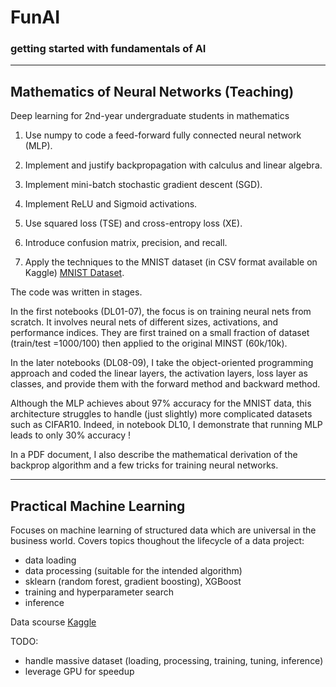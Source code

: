 # FunAI 


### getting started with fundamentals of AI

-----

## Mathematics of Neural Networks (Teaching)

Deep learning for 2nd-year undergraduate students in mathematics

1. Use numpy to code a feed-forward fully connected neural network (MLP).

2. Implement and justify backpropagation with calculus and linear algebra.

3. Implement mini-batch stochastic gradient descent (SGD).

4. Implement ReLU and Sigmoid activations.

5. Use squared loss (TSE) and cross-entropy loss (XE).

6. Introduce confusion matrix, precision, and recall.

7. Apply the techniques to the MNIST dataset (in CSV format available on Kaggle) [MNIST Dataset](https://www.kaggle.com/datasets/oddrationale/mnist-in-csv).

The code was written in stages.

In the first notebooks (DL01-07), the focus is on training neural nets from scratch. It involves neural nets of different sizes, activations, and performance indices. They are first trained on a small fraction of dataset (train/test =1000/100) then applied to the original MINST (60k/10k). 

In the later notebooks (DL08-09), I take the object-oriented programming approach and coded the linear layers, the activation layers, loss layer as classes, and provide them with the forward method and backward method.

Although the MLP achieves about 97% accuracy for the MNIST data, this architecture struggles to handle (just slightly) more complicated datasets such as CIFAR10. Indeed, in notebook DL10, I demonstrate that running MLP leads to only 30% accuracy !

In a PDF document, I also describe the mathematical derivation of the backprop algorithm and a few tricks for training neural networks. 


-----

## Practical Machine Learning

Focuses on machine learning of structured data which are universal in the business world. Covers topics thoughout the lifecycle of a data project: 

* data loading
* data processing (suitable for the intended algorithm)
* sklearn (random forest, gradient boosting), XGBoost
* training and hyperparameter search
* inference

Data scourse [Kaggle](https://www.kaggle.com/)

TODO:
* handle massive dataset (loading, processing, training, tuning, inference)
* leverage GPU for speedup